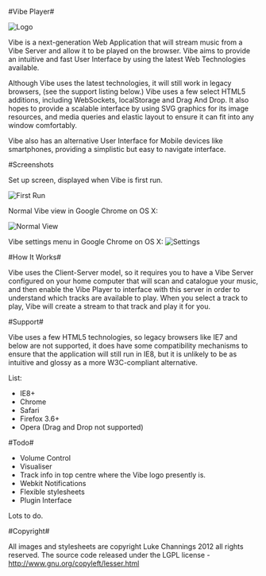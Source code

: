 #Vibe Player#

![Logo](https://github.com/TheFuzzball/Vibe/raw/master/images/shared.icon_alt.png)

Vibe is a next-generation Web Application that will stream music from a Vibe Server
and allow it to be played on the browser. Vibe aims to provide an intuitive and fast
User Interface by using the latest Web Technologies available.

Although Vibe uses the latest technologies, it will still work in legacy browsers, (see
the support listing below.) Vibe uses a few select HTML5 additions, including WebSockets,
localStorage and Drag And Drop. It also hopes to provide a scalable interface by using SVG
graphics for its image resources, and media queries and elastic layout to ensure it can fit
into any window comfortably.

Vibe also has an alternative User Interface for Mobile devices like smartphones, providing a
simplistic but easy to navigate interface.

#Screenshots

Set up screen, displayed when Vibe is first run.

![First Run](https://github.com/TheFuzzball/Vibe/raw/master/screenshots/vibe_setup.png)

Normal Vibe view in Google Chrome on OS X:

![Normal View](https://github.com/TheFuzzball/Vibe/raw/master/screenshots/vibe.png)

Vibe settings menu in Google Chrome on OS X:
![Settings](https://github.com/TheFuzzball/Vibe/raw/master/screenshots/vibe_settings.png)

#How It Works#

Vibe uses the Client-Server model, so it requires you to have a Vibe Server configured on your
home computer that will scan and catalogue your music, and then enable the Vibe Player to interface
with this server in order to understand which tracks are available to play. When you select a track
to play, Vibe will create a stream to that track and play it for you.

#Support#

Vibe uses a few HTML5 technologies, so legacy browsers like IE7 and below are not supported, it does
have some compatibility mechanisms to ensure that the application will still run in IE8, but it is 
unlikely to be as intuitive and glossy as a more W3C-compliant alternative.

List:

- IE8+
- Chrome
- Safari
- Firefox 3.6+
- Opera (Drag and Drop not supported)


#Todo#

- Volume Control
- Visualiser
- Track info in top centre where the Vibe logo presently is.
- Webkit Notifications
- Flexible stylesheets
- Plugin Interface

Lots to do.

#Copyright#

All images and stylesheets are copyright Luke Channings 2012 all rights reserved.
The source code released under the LGPL license - http://www.gnu.org/copyleft/lesser.html